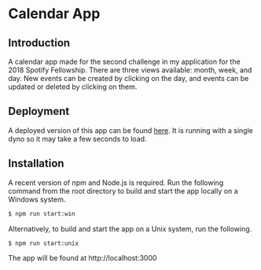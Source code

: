 # Calendar App

## Introduction

A calendar app made for the second challenge in my application for the 2018 Spotify Fellowship. There are three views available: month, week, and day. New events can be created by clicking on the day, and events can be updated or deleted by clicking on them.

## Deployment

A deployed version of this app can be found [here]. It is running with a single dyno so it may take a few seconds to load.

## Installation

A recent version of npm and Node.js is required. Run the following command from the root directory to build and start the app locally on a Windows system.

```sh
$ npm run start:win
```

Alternatively, to build and start the app on a Unix system, run the following.

```sh
$ npm run start:unix
```

The app will be found at http://localhost:3000

[here]: https://spotify-calendar.herokuapp.com/
